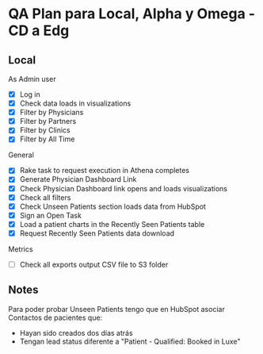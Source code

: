 # QA Plan para Local, Alpha y Omega - CD a Edg

## Local

As Admin user

- [x] Log in
- [x] Check data loads in visualizations
- [x] Filter by Physicians
- [x] Filter by Partners
- [x] Filter by Clinics
- [x] Filter by All Time

General

- [x] Rake task to request execution in Athena completes
- [x] Generate Physician Dashboard Link
- [x] Check Physician Dashboard link opens and loads visualizations
- [x] Check all filters
- [x] Check Unseen Patients section loads data from HubSpot
- [x] Sign an Open Task
- [x] Load a patient charts in the Recently Seen Patients table
- [x] Request Recently Seen Patients data download

Metrics

- [ ] Check all exports output CSV file to S3 folder

## Notes

Para poder probar Unseen Patients tengo que en HubSpot asociar Contactos de pacientes que:

- Hayan sido creados dos días atrás
- Tengan lead status diferente a "Patient - Qualified: Booked in Luxe"